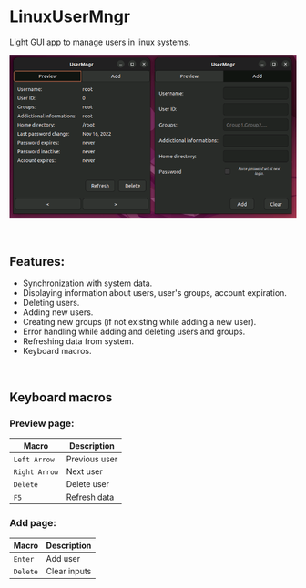 # LinuxUserMngr
Light GUI app to manage users in linux systems. 

![Alt text](showcase.png)

<br>

## Features:
- Synchronization with system data.
- Displaying information about users, user's groups, account expiration.
- Deleting users.
- Adding new users.
- Creating new groups (if not existing while adding a new user).
- Error handling while adding and deleting users and groups.
- Refreshing data from system.
- Keyboard macros.

<br>

## Keyboard macros


### Preview page:
| Macro | Description |
| ----------- | ----------- |
| `Left Arrow` | Previous user |
| `Right Arrow` | Next user |
| `Delete` | Delete user |
| `F5` | Refresh data |

### Add page:
| Macro | Description |
|  ----------- | ----------- |
| `Enter` | Add user |
| `Delete` | Clear inputs |


